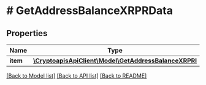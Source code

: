 # # GetAddressBalanceXRPRData

## Properties

Name | Type | Description | Notes
------------ | ------------- | ------------- | -------------
**item** | [**\CryptoapisApiClient\Model\GetAddressBalanceXRPRI**](GetAddressBalanceXRPRI.md) |  |

[[Back to Model list]](../../README.md#models) [[Back to API list]](../../README.md#endpoints) [[Back to README]](../../README.md)

